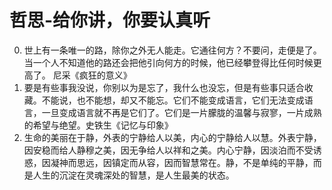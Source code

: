 # 哲思-给你讲，你要认真听
0. 世上有一条唯一的路，除你之外无人能走。它通往何方？不要问，走便是了。当一个人不知道他的路还会把他引向何方的时候，他已经攀登得比任何时候更高了。 尼采《疯狂的意义》
1. 要是有些事我没说，你别以为是忘了，我什么也没忘，但是有些事只适合收藏。不能说，也不能想，却又不能忘。它们不能变成语言，它们无法变成语言，一旦变成语言就不再是它们了。它们是一片朦胧的温馨与寂寥，一片成熟的希望与绝望。史铁生《记忆与印象》
2. 生命的美丽在于静，外表的宁静给人以美，内心的宁静给人以慧。外表宁静，因安稳而给人静穆之美，因无争给人以祥和之美。内心宁静，因淡泊而不受诱惑，因凝神而思远，因镇定而从容，因而智慧常在。静，不是单纯的平静，而是人生的沉淀在灵魂深处的智慧，是人生最美的状态。